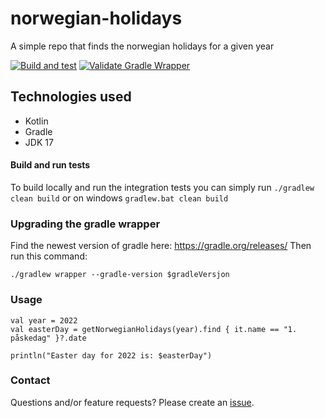 # norwegian-holidays
A simple repo that finds the norwegian holidays for a given year

[![Build and test](https://github.com/MikAoJk/norwegian-holidays/actions/workflows/build-and-test.yml/badge.svg?branch=main)](https://github.com/MikAoJk/norwegian-holidays/actions/workflows/build-and-test.yml)
[![Validate Gradle Wrapper](https://github.com/MikAoJk/norwegian-holidays/actions/workflows/gradle-wrapper-validation.yml/badge.svg?branch=main)](https://github.com/MikAoJk/norwegian-holidays/actions/workflows/gradle-wrapper-validation.yml)

## Technologies used
* Kotlin
* Gradle
* JDK 17

#### Build and run tests
To build locally and run the integration tests you can simply run `./gradlew clean build` or on windows
`gradlew.bat clean build`

### Upgrading the gradle wrapper
Find the newest version of gradle here: https://gradle.org/releases/ Then run this command:

```./gradlew wrapper --gradle-version $gradleVersjon```

### Usage
```
val year = 2022
val easterDay = getNorwegianHolidays(year).find { it.name == "1. påskedag" }?.date

println("Easter day for 2022 is: $easterDay")
```

### Contact

Questions and/or feature requests? Please create an [issue](https://github.com/MikAoJk/norwegian-holidays/issues).